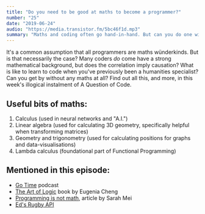 ```yaml
---
title: "Do you need to be good at maths to become a programmer?"
number: "25"
date: "2019-06-24"
audio: "https://media.transistor.fm/5bc46f1d.mp3"
summary: "Maths and coding often go hand-in-hand. But can you do one without the other?"
---
```


It's a common assumption that all programmers are maths wünderkinds. But is that necessarily the case? Many coders *do* come have a strong mathematical background, but does the correlation imply causation? What is like to learn to code when you've previously been a humanities specialist? Can you get by without any maths at all? Find out all this, and more, in this week's illogical instalment of A Question of Code.

## Useful bits of maths:

1. Calculus (used in neural networks and "A.I.")
2. Linear algebra (used for calculating 3D geometry, specifically helpful when transforming matrices)
3. Geometry and trigonometry (used for calculating positions for graphs and data-visualisations)
4. Lambda calculus (foundational part of Functional Programming)

## Mentioned in this episode:

* [Go Time](https://changelog.com/gotime) podcast
* [The Art of Logic](https://www.amazon.co.uk/Art-Logic-Sense-World-Doesnt/dp/178816038X/) book by Eugenia Cheng
* [Programming is not math](http://www.sarahmei.com/blog/2014/07/15/programming-is-not-math/), article by Sarah Mei
* [Ed's Rugby API](https://rugby.edhazledine.com/?q=aqocweb)